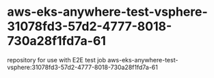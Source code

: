 # aws-eks-anywhere-test-vsphere-31078fd3-57d2-4777-8018-730a28f1fd7a-61
repository for use with E2E test job aws-eks-anywhere-test-vsphere:31078fd3-57d2-4777-8018-730a28f1fd7a-61
